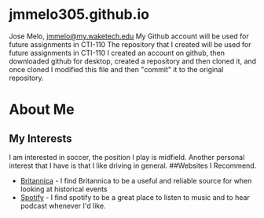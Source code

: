 # jmmelo305.github.io
Jose Melo, jmmelo@my.waketech.edu
My Github account will be used for future assignments in CTI-110
The repository that I created will be used for future assignments in CTI-110
I created an account on github, then downloaded github for desktop, created a repository and then cloned it, and once cloned I modified this file and then "commit" it to the original repository.


# About Me
## My Interests
I am interested in soccer, the position I play is midfield. Another personal interest that I have is that I like driving in general.
##Websites I Recommend.
- [Britannica](www.britannica.com) - I find Britannica to be a useful and reliable source for when looking at historical events
- [Spotify](www.spotify.com) - I find spotify to be a great place to listen to music and to hear podcast whenever I'd like.
